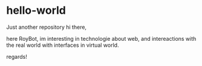 # hello-world
Just another repository
hi there,

here RoyBot, im interesting in technologie about web, and intereactions with the real world with interfaces in virtual world.

regards!

